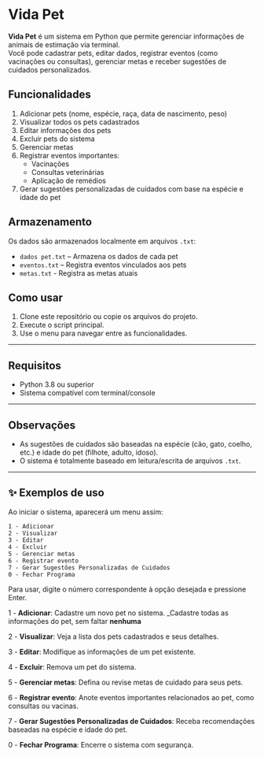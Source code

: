 # Vida Pet

**Vida Pet** é um sistema em Python que permite gerenciar informações de animais de estimação via terminal.  
Você pode cadastrar pets, editar dados, registrar eventos (como vacinações ou consultas), gerenciar metas e receber sugestões de cuidados personalizados.

## Funcionalidades

1. Adicionar pets (nome, espécie, raça, data de nascimento, peso)  
2. Visualizar todos os pets cadastrados  
3. Editar informações dos pets  
4. Excluir pets do sistema  
5. Gerenciar metas
6. Registrar eventos importantes:  
   - Vacinações  
   - Consultas veterinárias  
   - Aplicação de remédios  
7. Gerar sugestões personalizadas de cuidados com base na espécie e idade do pet  

## Armazenamento

Os dados são armazenados localmente em arquivos `.txt`:  
- `dados pet.txt` – Armazena os dados de cada pet  
- `eventos.txt` – Registra eventos vinculados aos pets
- `metas.txt` - Registra as metas atuais

## Como usar

1. Clone este repositório ou copie os arquivos do projeto.  
2. Execute o script principal.
3. Use o menu para navegar entre as funcionalidades.

---

## Requisitos

- Python 3.8 ou superior  
- Sistema compatível com terminal/console

---

## Observações

- As sugestões de cuidados são baseadas na espécie (cão, gato, coelho, etc.) e idade do pet (filhote, adulto, idoso).  
- O sistema é totalmente baseado em leitura/escrita de arquivos `.txt`.

---

## ✨ Exemplos de uso

Ao iniciar o sistema, aparecerá um menu assim:
```plaintext
1 - Adicionar  
2 - Visualizar  
3 - Editar  
4 - Excluir
5 - Gerenciar metas  
6 - Registrar evento  
7 - Gerar Sugestões Personalizadas de Cuidados  
0 - Fechar Programa  
```
Para usar, digite o número correspondente à opção desejada e pressione Enter.

1 - **Adicionar**: Cadastre um novo pet no sistema.
    _Cadastre todas as informações do pet, sem faltar **nenhuma**

2 - **Visualizar**: Veja a lista dos pets cadastrados e seus detalhes.

3 - **Editar**: Modifique as informações de um pet existente.

4 - **Excluir**: Remova um pet do sistema.

5 - **Gerenciar metas**: Defina ou revise metas de cuidado para seus pets.

6 - **Registrar evento**: Anote eventos importantes relacionados ao pet, como consultas ou vacinas.

7 - **Gerar Sugestões Personalizadas de Cuidados**: Receba recomendações baseadas na espécie e idade do pet.

0 - **Fechar Programa**: Encerre o sistema com segurança.
